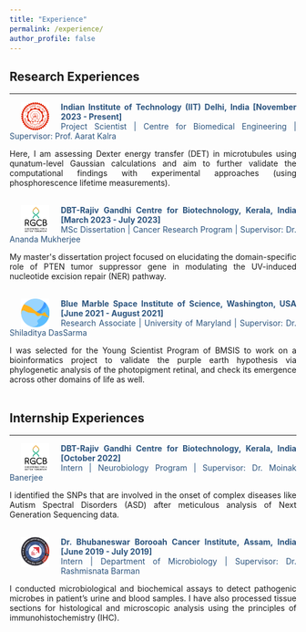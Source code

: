 ```yaml
---
title: "Experience"
permalink: /experience/
author_profile: false
---
```

<style> body {text-align: justify} </style> <!-- Justify text. -->

## Research Experiences
------

<img src="/images/logo_iitd.png"
    width="50"
    hspace="20"
    align="left"> <span style="color:#2B547E">**Indian Institute of Technology (IIT) Delhi, India [November 2023 - Present]**</span> <br>
    <span style="color:#2B547E"> Project Scientist | Centre for Biomedical Engineering | Supervisor: Prof. Aarat Kalra </span> <br>

Here, I am assessing Dexter energy transfer (DET) in microtubules using qunatum-level Gaussian calculations and aim to further validate the computational findings with experimental approaches (using phosphorescence lifetime measurements).
<br><br>

<img src="/images/logo_rgcb.png"
    width="50"
    hspace="20"
    align="left"> <span style="color:#2B547E">**DBT-Rajiv Gandhi Centre for Biotechnology, Kerala, India [March 2023 - July 2023]**</span> <br> 
    <span style="color:#2B547E"> MSc Dissertation | Cancer Research Program | Supervisor: Dr. Ananda Mukherjee </span> <br>

My master's dissertation project focused on elucidating the domain-specific role of PTEN tumor suppressor gene in modulating the UV-induced nucleotide excision repair (NER) pathway.
<br><br>

<img src="/images/logo_bmsis.png"
    width="50"
    hspace="20"
    align="left"> <span style="color:#2B547E">**Blue Marble Space Institute of Science, Washington, USA [June 2021 - August 2021]**</span> <br>
    <span style="color:#2B547E"> Research Associate | University of Maryland | Supervisor: Dr. Shiladitya DasSarma </span> <br>

I was selected for the Young Scientist Program of BMSIS to work on a bioinformatics project to validate the purple earth hypothesis via phylogenetic analysis of the photopigment retinal, and check its emergence across other domains of life as well.
<br><br>

## Internship Experiences
------

<img src="/images/logo_rgcb.png"
    width="50"
    hspace="20"
    align="left"> <span style="color:#2B547E">**DBT-Rajiv Gandhi Centre for Biotechnology, Kerala, India [October 2022]**</span> <br>
    <span style="color:#2B547E"> Intern | Neurobiology Program | Supervisor: Dr. Moinak Banerjee </span> <br>

I identified the SNPs that are involved in the onset of complex diseases like Autism Spectral Disorders (ASD) after meticulous analysis of Next Generation Sequencing data.
<br><br>

<img src="/images/logo_bbci.png"
    width="50"
    hspace="20"
    align="left"> <span style="color:#2B547E">**Dr. Bhubaneswar Borooah Cancer Institute, Assam, India [June 2019 - July 2019]**</span> <br>
    <span style="color:#2B547E"> Intern | Department of Microbiology | Supervisor: Dr. Rashmisnata Barman </span> <br>

I conducted microbiological and biochemical assays to detect pathogenic microbes in patient’s urine and blood samples. I have also processed tissue sections for histological and microscopic analysis using the principles of immunohistochemistry (IHC).
<br>
